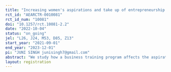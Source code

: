 ```yaml
---
title: "Increasing women's aspirations and take up of entrepreneurship using social networks"
rct_id: "AEARCTR-0010081"
rct_id_num: "10081"
doi: "10.1257/rct.10081-2.2"
date: "2022-10-04"
status: "on_going"
jel: "L26, J24, M53, D85, Z13"
start_year: "2021-09-01"
end_year: "2023-12-01"
pi: "JUNI SINGH junisingh7@gmail.com"
abstract: "We study how a business training program affects the aspirations, goals, and entrepreneurship outcomes of women in rural Nepal and whether these outcomes can be improved by (a) training women in heterogeneous pairs from their social networks and (b) administering an additional module that focuses on the role of pooling network contacts to deal with business risk. We will first study the effect of being trained alone compared to being trained with a randomly chosen person in the network who is close/far in terms of network distance and similar/different in terms of their network centrality. Then, we will administer and study the effects of a treatment which additionally focuses on the usage of network contacts to share various risks that are a part of setting up a new business. This will allow us to disentangle risk-sharing with network peers as a potential mechanism that can boost aspirations and compare it with the effect of cooperation. The design will allow us to assess whether (a) social networks can be leveraged to improve business outcomes and (b) whether sharing network contacts to deal with risk is an important channel relative to cooperation or information sharing. "
layout: registration
---
```


